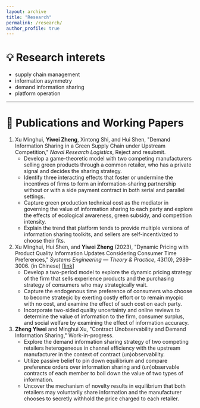 ```yaml
---
layout: archive
title: "Research"
permalink: /research/
author_profile: true
---
```


# 💡 Research interets
- supply chain management
- information asymmetry
- demand information sharing
- platform operation

---

# 📕 Publications and Working Papers

1. Xu Minghui, **Yiwei Zheng**, Xintong Shi, and Hui Shen, "Demand Information Sharing in a Green Supply Chain under Upstream Competition," *Naval Research Logistics*, Reject and resubmit.
   - Develop a game-theoretic model with two competing manufacturers selling green products through a common retailer, who has a private signal and decides the sharing strategy.
   - Identify three interacting effects that foster or undermine the incentives of firms to form an information-sharing partnership without or with a side payment contract in both serial and parallel settings.
   - Capture green production technical cost as the mediator in governing the value of information sharing to each party and explore the effects of ecological awareness, green subsidy, and competition intensity.
   - Explain the trend that platform tends to provide multiple versions of information sharing toolkits, and sellers are self-incentivized to choose their fits.
2. Xu Minghui, Hui Shen, and **Yiwei Zheng** (2023), "Dynamic Pricing with Product Quality Information Updates Considering Consumer Time Preferences," *Systems Engineering — Theory & Practice*, 43(10), 2989–3006. (in Chinese) [[link]](https://link.cnki.net/urlid/11.2267.N.20230608.1355.010)
   - Develop a two-period model to explore the dynamic pricing strategy of the firm that sells experience products and the purchasing strategy of consumers who may strategically wait.
   - Capture the endogenous time preference of consumers who choose to become strategic by exerting costly effort or to remain myopic with no cost, and examine the effect of such cost on each party.
   - Incorporate two-sided quality uncertainty and online reviews to determine the value of information to the firm, consumer surplus, and social welfare by examining the effect of information accuracy.
3. **Zheng Yiwei** and Minghui Xu, "Contract Unobservability and Demand Information Sharing," Work-in-progress.
   - Explore the demand information sharing strategy of two competing retailers heterogeneous in channel efficiency with the upstream manufacturer in the context of contract (un)observability.
   - Utilize passive belief to pin down equilibrium and compare preference orders over information sharing and (un)observable contracts of each member to boil down the value of two types of information.
   - Uncover the mechanism of novelty results in equilibrium that both retailers may voluntarily share information and the manufacturer chooses to secretly withhold the price charged to each retailer.